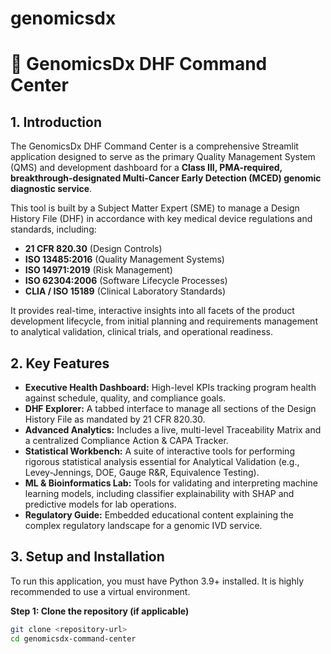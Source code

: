 # genomicsdx
# 🧬 GenomicsDx DHF Command Center

## 1. Introduction

The GenomicsDx DHF Command Center is a comprehensive Streamlit application designed to serve as the primary Quality Management System (QMS) and development dashboard for a **Class III, PMA-required, breakthrough-designated Multi-Cancer Early Detection (MCED) genomic diagnostic service**.

This tool is built by a Subject Matter Expert (SME) to manage a Design History File (DHF) in accordance with key medical device regulations and standards, including:
- **21 CFR 820.30** (Design Controls)
- **ISO 13485:2016** (Quality Management Systems)
- **ISO 14971:2019** (Risk Management)
- **ISO 62304:2006** (Software Lifecycle Processes)
- **CLIA / ISO 15189** (Clinical Laboratory Standards)

It provides real-time, interactive insights into all facets of the product development lifecycle, from initial planning and requirements management to analytical validation, clinical trials, and operational readiness.

## 2. Key Features

- **Executive Health Dashboard:** High-level KPIs tracking program health against schedule, quality, and compliance goals.
- **DHF Explorer:** A tabbed interface to manage all sections of the Design History File as mandated by 21 CFR 820.30.
- **Advanced Analytics:** Includes a live, multi-level Traceability Matrix and a centralized Compliance Action & CAPA Tracker.
- **Statistical Workbench:** A suite of interactive tools for performing rigorous statistical analysis essential for Analytical Validation (e.g., Levey-Jennings, DOE, Gauge R&R, Equivalence Testing).
- **ML & Bioinformatics Lab:** Tools for validating and interpreting machine learning models, including classifier explainability with SHAP and predictive models for lab operations.
- **Regulatory Guide:** Embedded educational content explaining the complex regulatory landscape for a genomic IVD service.

## 3. Setup and Installation

To run this application, you must have Python 3.9+ installed. It is highly recommended to use a virtual environment.

**Step 1: Clone the repository (if applicable)**
```bash
git clone <repository-url>
cd genomicsdx-command-center
